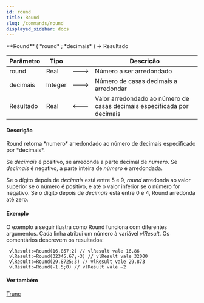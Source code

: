 ```yaml
---
id: round
title: Round
slug: /commands/round
displayed_sidebar: docs
---
```


<!--REF #_command_.Round.Syntax-->**Round** ( *round* ; *decimais* ) -> Resultado<!-- END REF-->
<!--REF #_command_.Round.Params-->
| Parâmetro | Tipo |  | Descrição |
| --- | --- | --- | --- |
| round | Real | &#x1F852; | Número a ser arredondado |
| decimais | Integer | &#x1F852; | Número de casas decimais a arredondar |
| Resultado | Real | &#x1F850; | Valor arredondado ao número de casas decimais especificada por decimais |

<!-- END REF-->

#### Descrição 

<!--REF #_command_.Round.Summary-->Round retorna *numero* arredondado ao número de decimais especificado por *decimais*.<!-- END REF-->

Se *decimais*  é positivo, se arredonda a parte decimal de *numero*. Se *decimais* é negativo, a parte inteira de *número* é arredondada.

Se o dígito depois de *decimais* está entre 5 e 9, *round* arredonda ao valor superior se o número é positivo, e até o valor inferior se o número for negativo. Se o dígito depois de *decimais* está entre 0 e 4, Round arredonda até zero.

#### Exemplo 

O exemplo a seguir ilustra como Round funciona com diferentes argumentos. Cada linha atribui um número à variável *vlResult*. Os comentários descrevem os resultados:

```4d
 vlResult:=Round(16.857;2) // vlResult vale 16.86
 vlResult:=Round(32345.67;-3) // vlResult vale 32000
 vlResult:=Round(29.8725;3) // vlResult vale 29.873
 vlResult:=Round(-1.5;0) // vlResult vale –2
```

#### Ver também 

[Trunc](trunc.md)  